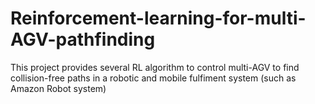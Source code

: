 # Reinforcement-learning-for-multi-AGV-pathfinding
This project provides several RL algorithm to control multi-AGV to find collision-free paths in a robotic and mobile fulfiment system (such as Amazon Robot system)
